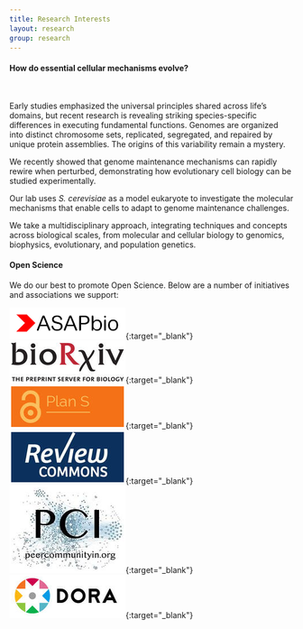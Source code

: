 ```yaml
---
title: Research Interests
layout: research
group: research
---
```

<h4><b>How do essential cellular mechanisms evolve?</b></h4><br>

Early studies emphasized the universal principles shared across life’s domains, but recent research is revealing striking species-specific differences in executing fundamental functions. Genomes are organized into distinct chromosome sets, replicated, segregated, and repaired by unique protein assemblies. The origins of this variability remain a mystery.

We recently showed that genome maintenance mechanisms can rapidly rewire when perturbed, demonstrating how evolutionary cell biology can be studied experimentally.

Our lab uses <i>S. cerevisiae</i> as a model eukaryote to investigate the molecular mechanisms that enable cells to adapt to genome maintenance challenges.

We take a multidisciplinary approach, integrating techniques and concepts across biological scales, from molecular and cellular biology to genomics, biophysics, evolutionary, and population genetics.

#### Open Science
We do our best to promote Open Science. Below are a number of initiatives and associations we support:

[<img style="border:3px solid white;" src="/static/img/asapbio-logo.png">](https://asapbio.org/){:target="_blank"}
[<img style="border:3px solid white" src="/static/img/biorxiv2.jpeg">](https://www.biorxiv.org/){:target="_blank"}
[<img style="border:3px solid white" src="/static/img/plans.jpeg">](https://www.coalition-s.org/){:target="_blank"}
[<img style="border:3px solid white" src="/static/img/reviewcommons.jpeg">](https://www.reviewcommons.org/){:target="_blank"}
[<img style="border:3px solid white" src="/static/img/pci.jpeg">](https://peercommunityin.org/){:target="_blank"}
[<img style="border:3px solid white" src="/static/img/dora.jpeg">](https://sfdora.org/){:target="_blank"}

<!--![alt text](https://FumaLab.github.io/static/img/biorxiv2.jpeg?raw=true)-->
